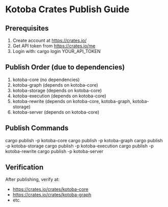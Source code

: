 # Kotoba Crates Publish Guide

## Prerequisites
1. Create account at https://crates.io/
2. Get API token from https://crates.io/me
3. Login with: cargo login YOUR_API_TOKEN

## Publish Order (due to dependencies)
1. kotoba-core (no dependencies)
2. kotoba-graph (depends on kotoba-core)
3. kotoba-storage (depends on kotoba-core)
4. kotoba-execution (depends on kotoba-core)
5. kotoba-rewrite (depends on kotoba-core, kotoba-graph, kotoba-storage)
6. kotoba-server (depends on kotoba-core)

## Publish Commands
cargo publish -p kotoba-core
cargo publish -p kotoba-graph
cargo publish -p kotoba-storage
cargo publish -p kotoba-execution
cargo publish -p kotoba-rewrite
cargo publish -p kotoba-server

## Verification
After publishing, verify at:
- https://crates.io/crates/kotoba-core
- https://crates.io/crates/kotoba-graph
- etc.

